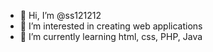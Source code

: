 - 👋 Hi, I’m @ss121212
- 👀 I’m interested in creating web applications
- 🌱 I’m currently learning html, css, PHP, Java

<!---
ss121212/ss121212 is a ✨ special ✨ repository because its `README.md` (this file) appears on your GitHub profile.
You can click the Preview link to take a look at your changes.
--->
